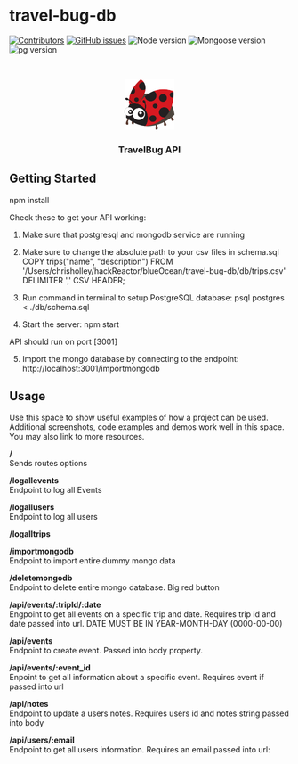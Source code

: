 # travel-bug-db

<!-- PROJECT SHIELDS -->
<!--
*** I'm using markdown "reference style" links for readability.
*** Reference links are enclosed in brackets [ ] instead of parentheses ( ).
*** See the bottom of this document for the declaration of the reference variables
*** for contributors-url, forks-url, etc. This is an optional, concise syntax you may use.
*** https://www.markdownguide.org/basic-syntax/#reference-style-links
-->

[![Contributors](https://img.shields.io/github/contributors/Safe-Sojourns/travel-bug-db)](https://github.com/Safe-Sojourns/travel-bug-db/contributors)
[![GitHub issues](https://img.shields.io/github/issues/Safe-Sojourns/travel-bug-db)](https://github.com/Safe-Sojourns/travel-bug-db/issues)
![Node version](https://img.shields.io/badge/node-v14.16.0-blue)
![Mongoose version][mongoose-shield]
![pg version](https://img.shields.io/badge/pg-v8.5.1-blue)
<!-- [![Forks][forks-shield]][forks-url]
[![Stargazers][stars-shield]][stars-url]
-->



<!-- PROJECT LOGO -->
<br />
<p align="center">
  <a href="https://github.com/Safe-Sojourns/travel-bug-db">
    <img src="images/ladybug.png" alt="Logo" width="90" height="90">
  </a>

  <h3 align="center">TravelBug API</h3>
</p>


<!-- GETTING STARTED -->
## Getting Started

npm install

Check these to get your API working:

1. Make sure that postgresql and mongodb service are running

2. Make sure to change the absolute path to your csv files in schema.sql
COPY trips("name", "description")
FROM '/Users/chrisholley/hackReactor/blueOcean/travel-bug-db/db/trips.csv'
DELIMITER ','
CSV HEADER;

3. Run command in terminal to setup PostgreSQL database: psql postgres < ./db/schema.sql

4. Start the server: npm start

API should run on port [3001]

5. Import the mongo database by connecting to the endpoint: http://localhost:3001/importmongodb

<!-- USAGE EXAMPLES -->
## Usage

Use this space to show useful examples of how a project can be used. Additional screenshots, code examples and demos work well in this space. You may also link to more resources.

**/**  <br />
Sends routes options

**/logallevents** <br />
Endpoint to log all Events

**/logallusers** <br />
Endpoint to log all users

**/logalltrips** <br />

**/importmongodb** <br />
Endpoint to import entire dummy mongo data

**/deletemongodb** <br />
Endpoint to delete entire mongo database. Big red button

**/api/events/:tripId/:date** <br />
Engpoint to get all events on a specific trip and date. Requires trip id and date passed into url. DATE MUST BE IN YEAR-MONTH-DAY (0000-00-00)

**/api/events** <br />
Endpoint to create event. Passed into body property.

**/api/events/:event_id** <br />
Enpoint to get all information about a specific event. Requires event if passed into url

**/api/notes** <br />
Endpoint to update a users notes. Requires users id and notes string passed into body

**/api/users/:email** <br />
Endpoint to get all users information. Requires an email passed into url:

<!-- MARKDOWN LINKS & IMAGES -->
<!-- https://www.markdownguide.org/basic-syntax/#reference-style-links -->
[contributors-shield]: https://img.shields.io/badge/Contributors-2-blue
[contributors-url]: https://github.com/Safe-Sojourns/travel-bug-db/contributors
[forks-shield]: https://img.shields.io/github/forks/othneildrew/Best-README-Template.svg?style=for-the-badge
[forks-url]: https://github.com/Safe-Sojourns/travel-bug-db/members
[stars-shield]: https://img.shields.io/github/stars/othneildrew/Best-README-Template.svg?style=for-the-badge
[stars-url]: https://github.com/Safe-Sojourns/travel-bug-db/stargazers
[mongoose-shield]: https://img.shields.io/badge/mongoose-v5.12.3-blue
[issues-shield]: https://img.shields.io/github/issues/Safe-Sojourns/travel-bug-db
[issues-url]: https://github.com/Safe-Sojourns/travel-bug-db/issues
